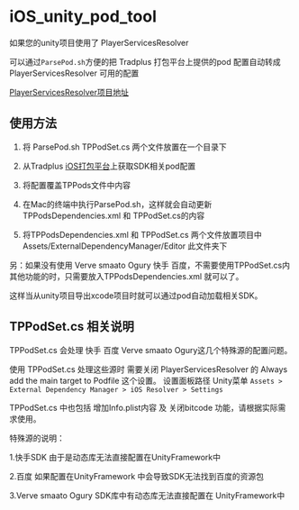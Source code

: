 # iOS_unity_pod_tool

如果您的unity项目使用了 PlayerServicesResolver

可以通过`ParsePod.sh`方便的把 Tradplus 打包平台上提供的pod 配置自动转成 PlayerServicesResolver 可用的配置

[PlayerServicesResolver项目地址](https://github.com/googlesamples/unity-jar-resolver)

## 使用方法

1. 将 ParsePod.sh TPPodSet.cs 两个文件放置在一个目录下

2. 从Tradplus [iOS打包平台](https://docs.tradplusad.com/docs/integration_ios/download)上获取SDK相关pod配置

3. 将配置覆盖TPPods文件中内容

4. 在Mac的终端中执行ParsePod.sh，这样就会自动更新 TPPodsDependencies.xml 和 TPPodSet.cs的内容

5. 将TPPodsDependencies.xml 和 TPPodSet.cs 两个文件放置项目中 Assets/ExternalDependencyManager/Editor 此文件夹下

另：如果没有使用 Verve smaato Ogury 快手 百度，不需要使用TPPodSet.cs内其他功能的时，只需要放入TPPodsDependencies.xml 就可以了。

这样当从unity项目导出xcode项目时就可以通过pod自动加载相关SDK。

## TPPodSet.cs 相关说明
        
TPPodSet.cs 会处理  快手 百度 Verve smaato Ogury这几个特殊源的配置问题。

使用 TPPodSet.cs 处理这些源时 需要关闭 PlayerServicesResolver 的 Always add the main target to Podfile 这个设置。
设置面板路径 Unity菜单 `Assets > External Dependency Manager > iOS Resolver > Settings`

TPPodSet.cs 中也包括 增加Info.plist内容 及 关闭bitcode 功能，请根据实际需求使用。

特殊源的说明：

1.快手SDK 由于是动态库无法直接配置在UnityFramework中

2.百度 如果配置在UnityFramework 中会导致SDK无法找到百度的资源包

3.Verve smaato Ogury SDK库中有动态库无法直接配置在 UnityFramework中
